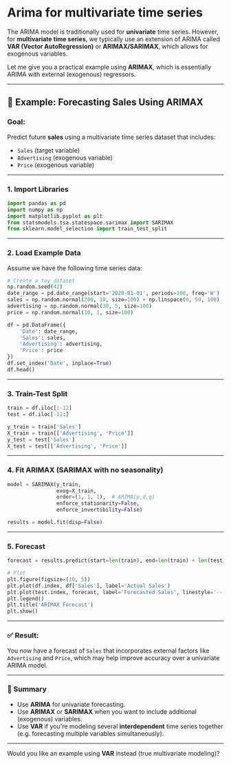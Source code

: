 # Arima for multivariate time series

The ARIMA model is traditionally used for **univariate** time series. However, for **multivariate time series**, we typically use an extension of ARIMA called **VAR (Vector AutoRegression)** or **ARIMAX/SARIMAX**, which allows for exogenous variables.

Let me give you a practical example using **ARIMAX**, which is essentially ARIMA with external (exogenous) regressors.

---

## 📘 Example: Forecasting Sales Using ARIMAX

### **Goal:**

Predict future **sales** using a multivariate time series dataset that includes:

* `Sales` (target variable)
* `Advertising` (exogenous variable)
* `Price` (exogenous variable)

---

### **1. Import Libraries**

```python
import pandas as pd
import numpy as np
import matplotlib.pyplot as plt
from statsmodels.tsa.statespace.sarimax import SARIMAX
from sklearn.model_selection import train_test_split
```

---

### **2. Load Example Data**

Assume we have the following time series data:

```python
# Create a toy dataset
np.random.seed(42)
date_range = pd.date_range(start='2020-01-01', periods=100, freq='W')
sales = np.random.normal(200, 10, size=100) + np.linspace(0, 50, 100)  # trend
advertising = np.random.normal(30, 5, size=100)
price = np.random.normal(10, 1, size=100)

df = pd.DataFrame({
    'Date': date_range,
    'Sales': sales,
    'Advertising': advertising,
    'Price': price
})
df.set_index('Date', inplace=True)
df.head()
```

---

### **3. Train-Test Split**

```python
train = df.iloc[:-12]
test = df.iloc[-12:]

y_train = train['Sales']
X_train = train[['Advertising', 'Price']]
y_test = test['Sales']
X_test = test[['Advertising', 'Price']]
```

---

### **4. Fit ARIMAX (SARIMAX with no seasonality)**

```python
model = SARIMAX(y_train,
                exog=X_train,
                order=(1, 1, 1),  # ARIMA(p,d,q)
                enforce_stationarity=False,
                enforce_invertibility=False)

results = model.fit(disp=False)
```

---

### **5. Forecast**

```python
forecast = results.predict(start=len(train), end=len(train) + len(test) - 1, exog=X_test)

# Plot
plt.figure(figsize=(10, 5))
plt.plot(df.index, df['Sales'], label='Actual Sales')
plt.plot(test.index, forecast, label='Forecasted Sales', linestyle='--')
plt.legend()
plt.title('ARIMAX Forecast')
plt.show()
```

---

### ✅ **Result:**

You now have a forecast of `Sales` that incorporates external factors like `Advertising` and `Price`, which may help improve accuracy over a univariate ARIMA model.

---

### 📌 Summary

* Use **ARIMA** for univariate forecasting.
* Use **ARIMAX** or **SARIMAX** when you want to include additional (exogenous) variables.
* Use **VAR** if you're modeling several **interdependent** time series together (e.g. forecasting multiple variables simultaneously).

---

Would you like an example using **VAR** instead (true multivariate modeling)?
